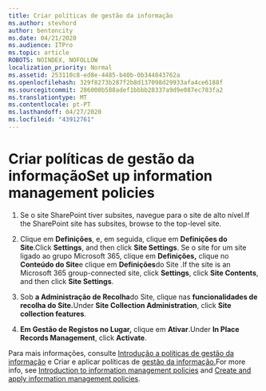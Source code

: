 ```yaml
---
title: Criar políticas de gestão da informação
ms.author: stevhord
author: bentoncity
ms.date: 04/21/2020
ms.audience: ITPro
ms.topic: article
ROBOTS: NOINDEX, NOFOLLOW
localization_priority: Normal
ms.assetid: 253110c8-ed8e-4485-b40b-0b344843762a
ms.openlocfilehash: 329f8273b287f2b8d137098d29933afa4ce6188f
ms.sourcegitcommit: 286000b588adef1bbbb28337a9d9e087ec783fa2
ms.translationtype: MT
ms.contentlocale: pt-PT
ms.lasthandoff: 04/27/2020
ms.locfileid: "43912761"
---
```

# <a name="set-up-information-management-policies"></a><span data-ttu-id="02ff0-102">Criar políticas de gestão da informação</span><span class="sxs-lookup"><span data-stu-id="02ff0-102">Set up information management policies</span></span>

1. <span data-ttu-id="02ff0-103">Se o site SharePoint tiver subsites, navegue para o site de alto nível.</span><span class="sxs-lookup"><span data-stu-id="02ff0-103">If the SharePoint site has subsites, browse to the top-level site.</span></span>
    
2. <span data-ttu-id="02ff0-104">Clique em **Definições**, e, em seguida, clique em **Definições do Site**.</span><span class="sxs-lookup"><span data-stu-id="02ff0-104">Click **Settings**, and then click **Site Settings**.</span></span> <span data-ttu-id="02ff0-105">Se o site for um site ligado ao grupo Microsoft 365, clique em **Definições,** clique no **Conteúdo do Site**e clique em **Definições**do Site .</span><span class="sxs-lookup"><span data-stu-id="02ff0-105">If the site is an Microsoft 365 group-connected site, click **Settings**, click **Site Contents**, and then click **Site Settings**.</span></span>
    
3. <span data-ttu-id="02ff0-106">Sob **a Administração de Recolha**do Site, clique nas **funcionalidades de recolha do Site.**</span><span class="sxs-lookup"><span data-stu-id="02ff0-106">Under **Site Collection Administration**, click **Site collection features**.</span></span>
    
4. <span data-ttu-id="02ff0-107">**Em Gestão de Registos no Lugar,** clique em **Ativar**.</span><span class="sxs-lookup"><span data-stu-id="02ff0-107">Under **In Place Records Management**, click **Activate**.</span></span>
    
<span data-ttu-id="02ff0-108">Para mais informações, consulte [Introdução a políticas de gestão da informação](https://go.microsoft.com/fwlink/?linkid=404239) e Criar e aplicar políticas de [gestão da informação.](https://go.microsoft.com/fwlink/?linkid=2003916)</span><span class="sxs-lookup"><span data-stu-id="02ff0-108">For more info, see [Introduction to information management policies](https://go.microsoft.com/fwlink/?linkid=404239) and [Create and apply information management policies](https://go.microsoft.com/fwlink/?linkid=2003916).</span></span>
  

